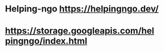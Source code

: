 # Helping-ngo https://helpingngo.dev/
# https://storage.googleapis.com/helpingngo/index.html
              

